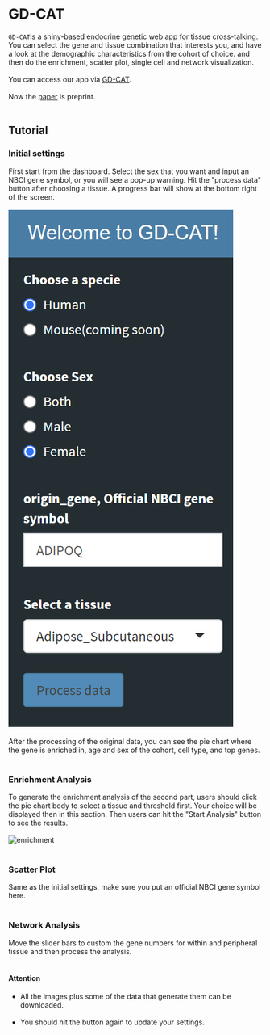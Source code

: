 # GD-CAT
`GD-CAT`is a shiny-based endocrine genetic web app for tissue cross-talking. 
You can select the gene and tissue combination that interests you, and have a look at the demographic characteristics from the cohort of choice.
and then do the enrichment, scatter plot, single cell and network visualization.  <br><br>
You can access our app via [GD-CAT](https://pipeline.biochem.uci.edu/gtex/demo2/).<br><br>
Now the [paper](https://pubmed.ncbi.nlm.nih.gov/37214953/) is preprint.<br><br>
## Tutorial 
### Initial settings
First start from the dashboard. Select the sex that you want and input an NBCI gene symbol, or you will see a pop-up warning. Hit the "process data" button after choosing a tissue. A progress bar will show at the bottom right of the screen. <br><br>
![initial](https://github.com/mingqizh/GD-CAT/blob/main/images/1689177230790.png)<br><br>
After the processing of the original data, you can see the pie chart where the gene is enriched in, age and sex of the cohort, cell type, and top genes. <br><br>
### Enrichment Analysis
To generate the enrichment analysis of the second part, users should click the pie chart body to select a tissue and threshold first. Your choice will be displayed then in this section. Then users can hit the "Start Analysis" button to see the results. <br><br>
![enrichment]()<br><br>
### Scatter Plot
Same as the initial settings, make sure you put an official NBCI gene symbol here. <br><br>
### Network Analysis
Move the slider bars to custom the gene numbers for within and peripheral tissue and then process the analysis. <br><br>
#### Attention
- All the images plus some of the data that generate them can be downloaded. <br><br>
- You should hit the button again to update your settings. 

